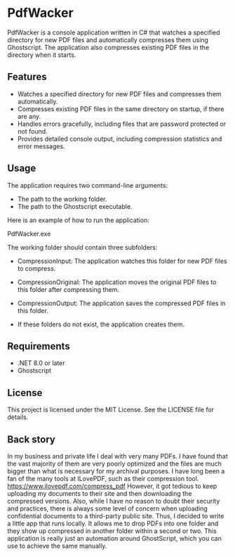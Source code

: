 # PdfWacker

PdfWacker is a console application written in C# that watches a specified directory for new PDF files and automatically compresses them using Ghostscript. The application also compresses existing PDF files in the directory when it starts.

## Features

- Watches a specified directory for new PDF files and compresses them automatically.
- Compresses existing PDF files in the same directory on startup, if there are any.
- Handles errors gracefully, including files that are password protected or not found.
- Provides detailed console output, including compression statistics and error messages.


## Usage

The application requires two command-line arguments:

- The path to the working folder.
- The path to the Ghostscript executable.

Here is an example of how to run the application:

PdfWacker.exe <working folder path> <ghostscript executable path>


The working folder should contain three subfolders:

- CompressionInput: The application watches this folder for new PDF files to compress.
- CompressionOriginal: The application moves the original PDF files to this folder after compressing them.
- CompressionOutput: The application saves the compressed PDF files in this folder.

- If these folders do not exist, the application creates them.

## Requirements

- .NET 8.0 or later
- Ghostscript


## License

This project is licensed under the MIT License. See the LICENSE file for details.



## Back story

In my business and private life I deal with very many PDFs. I have found that the vast majority of them are very poorly optimized and the files are much bigger than what is necessary for my archival purposes.
I have long been a fan of the many tools at ILovePDF, such as their compression tool.
https://www.ilovepdf.com/compress_pdf
However, it got tedious to keep uploading my documents to their site and then downloading the compressed versions. Also, while I have no reason to doubt their security and practices, there is always some level of concern when uploading confidential documents to a third-party public site.
Thus, I decided to write a little app that runs locally. It allows me to drop PDFs into one folder and they show up compressed in another folder within a second or two. This application is really just an automation around GhostScript, which you can use to achieve the same manually.
